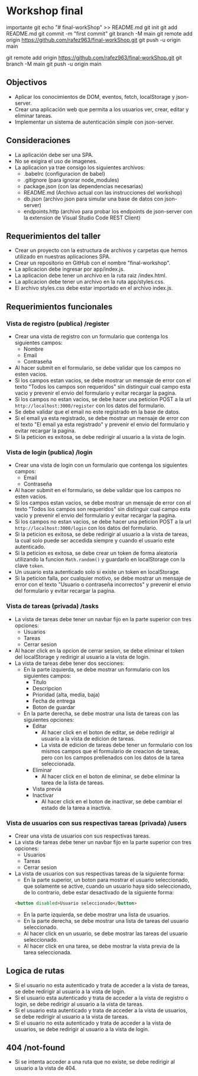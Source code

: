 # Workshop final
importante git
echo "# final-workShop" >> README.md
git init
git add README.md
git commit -m "first commit"
git branch -M main
git remote add origin https://github.com/rafez963/final-workShop.git
git push -u origin main


git remote add origin https://github.com/rafez963/final-workShop.git
git branch -M main
git push -u origin main

## Objectivos

- Aplicar los conocimientos de DOM, eventos, fetch, localStorage y json-server.
- Crear una aplicación web que permita a los usuarios ver, crear, editar y eliminar tareas.
- Implementar un sistema de autenticación simple con json-server.

## Consideraciones

- La aplicación debe ser una SPA.
- No se exigira el uso de imagenes.
- La aplicacion ya trae consigo los siguientes archivos:
  - .babelrc (configuracion de babel)
  - .gitignore (para ignorar node_modules)
  - package.json (con las dependencias necesarias)
  - README.md (Archivo actual con las instrucciones del workshop)
  - db.json (archivo json para simular una base de datos con json-server)
  - endpoints.http (archivo para probar los endpoints de json-server con la extension de Visual Studio Code REST Client)

## Requerimientos del taller

- Crear un proyecto con la estructura de archivos y carpetas que hemos utilizado en nuestras aplicaciones SPA.
- Crear un repositorio en GitHub con el nombre "final-workshop".
- La aplicacion debe ingresar por app/index.js.
- La aplicacion debe tener un archivo en la ruta raiz /index.html.
- La aplicacion debe tener un archivo en la ruta app/styles.css.
- El archivo styles.css debe estar importado en el archivo index.js.

## Requerimientos funcionales

### Vista de registro (publica) /register

- Crear una vista de registro con un formulario que contenga los siguientes campos:
  - Nombre
  - Email
  - Contraseña
- Al hacer submit en el formulario, se debe validar que los campos no esten vacios.
- Si los campos estan vacios, se debe mostrar un mensaje de error con el texto "Todos los campos son requeridos" sin distinguir cual campo esta vacio y prevenir el envio del formulario y evitar recargar la pagina.
- Si los campos no estan vacios, se debe hacer una peticion POST a la url `http://localhost:3000/register` con los datos del formulario.
- Se debe validar que el email no este registrado en la base de datos.
- Si el email ya esta registrado, se debe mostrar un mensaje de error con el texto "El email ya esta registrado" y prevenir el envio del formulario y evitar recargar la pagina.
- Si la peticion es exitosa, se debe redirigir al usuario a la vista de login.

### Vista de login (publica) /login

- Crear una vista de login con un formulario que contenga los siguientes campos:
  - Email
  - Contraseña
- Al hacer submit en el formulario, se debe validar que los campos no esten vacios.
- Si los campos estan vacios, se debe mostrar un mensaje de error con el texto "Todos los campos son requeridos" sin distinguir cual campo esta vacio y prevenir el envio del formulario y evitar recargar la pagina.
- Si los campos no estan vacios, se debe hacer una peticion POST a la url `http://localhost:3000/login` con los datos del formulario.
- Si la peticion es exitosa, se debe redirigir al usuario a la vista de tareas, la cual solo puede ser accedida siempre y cuando el usuario este autenticado.
- Si la peticion es exitosa, se debe crear un token de forma aleatoria utilizando la funcion `Math.random()` y guardarlo en localStorage con la clave `token`.
- Un usuario esta autenticado solo si existe un token en localStorage.
- Si la peticion falla, por cualquier motivo, se debe mostrar un mensaje de error con el texto "Usuario o contraseña incorrectos" y prevenir el envio del formulario y evitar recargar la pagina.

### Vista de tareas (privada) /tasks

- La vista de tareas debe tener un navbar fijo en la parte superior con tres opciones:
  - Usuarios
  - Tareas
  - Cerrar sesion
- Al hacer click en la opcion de cerrar sesion, se debe eliminar el token del localStorage y redirigir al usuario a la vista de login.
- La vista de tareas debe tener dos secciones:
  - En la parte izquierda, se debe mostrar un formulario con los siguientes campos:
    - Titulo
    - Descripcion
    - Prioridad (alta, media, baja)
    - Fecha de entrega
    - Boton de guardar
  - En la parte derecha, se debe mostrar una lista de tareas con las siguientes opciones:
    - Editar
      - Al hacer click en el boton de editar, se debe redirigir al usuario a la vista de edicion de tareas.
      - La vista de edicion de tareas debe tener un formulario con los mismos campos que el formulario de creacion de tareas, pero con los campos prellenados con los datos de la tarea seleccionada.
    - Eliminar
      - Al hacer click en el boton de eliminar, se debe eliminar la tarea de la lista de tareas.
    - Vista previa
    - Inactivar
      - Al hacer click en el boton de inactivar, se debe cambiar el estado de la tarea a inactiva.

### Vista de usuarios con sus respectivas tareas (privada) /users

- Crear una vista de usuarios con sus respectivas tareas.
- La vista de tareas debe tener un navbar fijo en la parte superior con tres opciones:
  - Usuarios
  - Tareas
  - Cerrar sesion
- La vista de usuarios con sus respectivas tareas de la siguiente forma:
  - En la parte superior, un boton para mostrar el usuario seleccionado, que solamente se active, cuando un usuario haya sido seleccionado, de lo contrario, debe estar desactivado de la siguiente forma:
  ```html
  <button disabled>Usuario seleccionado</button>
  ```
  - En la parte izquierda, se debe mostrar una lista de usuarios.
  - En la parte derecha, se debe mostrar una lista de tareas del usuario seleccionado.
  - Al hacer click en un usuario, se debe mostrar las tareas del usuario seleccionado.
  - Al hacer click en una tarea, se debe mostrar la vista previa de la tarea seleccionada.

## Logica de rutas

- Si el usuario no esta autenticado y trata de acceder a la vista de tareas, se debe redirigir al usuario a la vista de login.
- Si el usuario esta autenticado y trata de acceder a la vista de registro o login, se debe redirigir al usuario a la vista de tareas.
- Si el usuario esta autenticado y trata de acceder a la vista de usuarios, se debe redirigir al usuario a la vista de tareas.
- Si el usuario no esta autenticado y trata de acceder a la vista de usuarios, se debe redirigir al usuario a la vista de login.

## 404 /not-found

- Si se intenta acceder a una ruta que no existe, se debe redirigir al usuario a la vista de 404.
